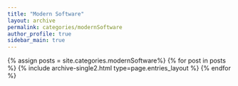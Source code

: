 ```yaml
---
title: "Modern Software"
layout: archive
permalink: categories/modernSoftware
author_profile: true
sidebar_main: true
---
```



{% assign posts = site.categories.modernSoftware%} 
{% for post in posts %} {% include archive-single2.html type=page.entries_layout %} {% endfor %}